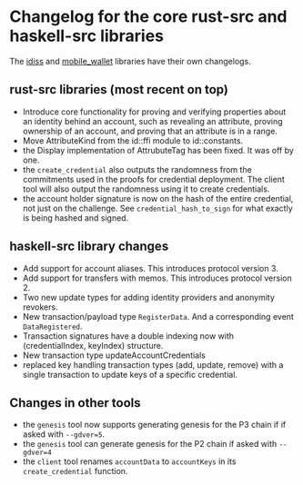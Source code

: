 # Changelog for the core rust-src and haskell-src libraries

The [idiss](./idiss) and [mobile_wallet](./mobile_wallet/) libraries have their
own changelogs.

## rust-src libraries (most recent on top)
   - Introduce core functionality for proving and verifying properties about an identity behind an account, such as
     revealing an attribute, proving ownership of an account, and proving that an attribute is in a range.
   - Move AttributeKind from the id::ffi module to id::constants.
   - the Display implementation of AttrubuteTag has been fixed. It was off by one.
   - the `create_credential` also outputs the randomness from the commitments used 
     in the proofs for credential deployment. The client tool will also output the randomness 
     using it to create credentials. 
   - the account holder signature is now on the hash of the entire credential, not
     just on the challenge. See `credential_hash_to_sign` for what exactly is being
     hashed and signed.
   
## haskell-src library changes
   - Add support for account aliases. This introduces protocol version 3.
   - Add support for transfers with memos. This introduces protocol version 2.
   - Two new update types for adding identity providers and anonymity revokers.
   - New transaction/payload type `RegisterData`. And a corresponding event `DataRegistered`.
   - Transaction signatures have a double indexing now with (credentialIndex,
     keyIndex) structure.
   - New transaction type updateAccountCredentials
   - replaced key handling transaction types (add, update, remove) with a single
     transaction to update keys of a specific credential.

## Changes in other tools
   - the `genesis` tool now supports generating genesis for the P3 chain if
     if asked with `--gdver=5`.
   - the `genesis` tool can generate genesis for the P2 chain if asked with `--gdver=4`
   - the `client` tool renames `accountData` to `accountKeys` in its
     `create_credential` function.
